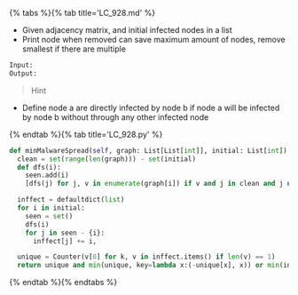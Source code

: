 {% tabs %}{% tab title='LC_928.md' %}

* Given adjacency matrix, and initial infected nodes in a list
* Print node when removed can save maximum amount of nodes, remove smallest if there are multiple

```txt
Input:
Output:
```

> Hint

* Define node a are directly infected by node b if node a will be infected by node b without through any other infected node

{% endtab %}{% tab title='LC_928.py' %}

```py
def minMalwareSpread(self, graph: List[List[int]], initial: List[int]) -> int:
  clean = set(range(len(graph))) - set(initial)
  def dfs(i):
    seen.add(i)
    [dfs(j) for j, v in enumerate(graph[i]) if v and j in clean and j not in seen]

  inffect = defaultdict(list)
  for i in initial:
    seen = set()
    dfs(i)
    for j in seen - {i}:
      inffect[j] += i,

  unique = Counter(v[0] for k, v in inffect.items() if len(v) == 1)
  return unique and min(unique, key=lambda x:(-unique[x], x)) or min(initial)
```

{% endtab %}{% endtabs %}
